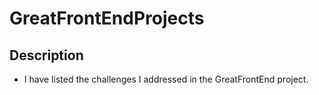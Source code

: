 # GreatFrontEndProjects
## Description
- I have listed the challenges I addressed in the GreatFrontEnd project.